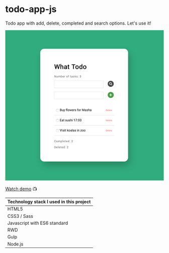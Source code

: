 # todo-app-js

Todo app with add, delete, completed and search options. Let's use it!

![Todo App](screenshot-todo.png)

[Watch demo](https://haendzel.github.io/todo-app-js/) 📺 

| Technology stack I used in this project |
|--------------|
|HTML5 |
|CSS3 / Sass |
|Javascript with ES6 standard |
|RWD |
|Gulp |
|Node.js |
